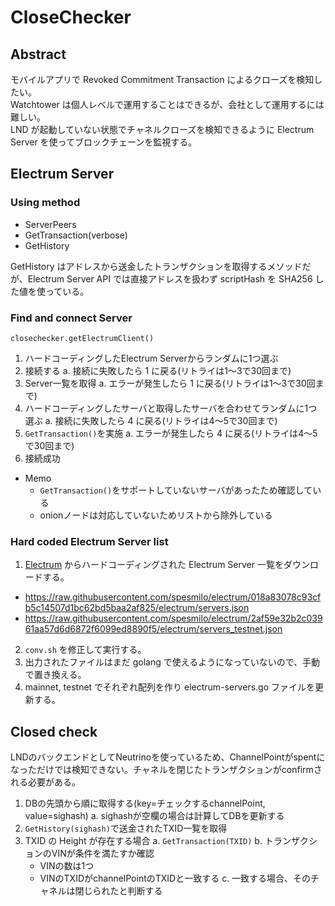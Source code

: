 # CloseChecker

## Abstract

モバイルアプリで Revoked Commitment Transaction によるクローズを検知したい。  
Watchtower は個人レベルで運用することはできるが、会社として運用するには難しい。  
LND が起動していない状態でチャネルクローズを検知できるように Electrum Server を使ってブロックチェーンを監視する。

## Electrum Server

### Using method

* ServerPeers
* GetTransaction(verbose)
* GetHistory

GetHistory はアドレスから送金したトランザクションを取得するメソッドだが、Electrum Server API では直接アドレスを扱わず scriptHash を SHA256 した値を使っている。

### Find and connect Server

`closechecker.getElectrumClient()`

1. ハードコーディングしたElectrum Serverからランダムに1つ選ぶ
2. 接続する
  a. 接続に失敗したら 1 に戻る(リトライは1〜3で30回まで)
3. Server一覧を取得
  a. エラーが発生したら 1 に戻る(リトライは1〜3で30回まで)
4. ハードコーディングしたサーバと取得したサーバを合わせてランダムに1つ選ぶ
  a. 接続に失敗したら 4 に戻る(リトライは4〜5で30回まで)
5. `GetTransaction()`を実施
  a. エラーが発生したら 4 に戻る(リトライは4〜5で30回まで)
6. 接続成功

* Memo
  * `GetTransaction()`をサポートしていないサーバがあったため確認している
  * onionノードは対応していないためリストから除外している

### Hard coded Electrum Server list

1. [Electrum](https://github.com/spesmilo/electrum/tree/master/electrum) からハードコーディングされた Electrum Server 一覧をダウンロードする。
  * https://raw.githubusercontent.com/spesmilo/electrum/018a83078c93cfb5c14507d1bc62bd5baa2af825/electrum/servers.json
  * https://raw.githubusercontent.com/spesmilo/electrum/2af59e32b2c03961aa57d6d6872f6099ed8890f5/electrum/servers_testnet.json
2. `conv.sh` を修正して実行する。
3. 出力されたファイルはまだ golang で使えるようになっていないので、手動で置き換える。
4. mainnet, testnet でそれぞれ配列を作り electrum-servers.go ファイルを更新する。

## Closed check

LNDのバックエンドとしてNeutrinoを使っているため、ChannelPointがspentになっただけでは検知できない。チャネルを閉じたトランザクションがconfirmされる必要がある。  

1. DBの先頭から順に取得する(key=チェックするchannelPoint, value=sighash)
  a. sighashが空欄の場合は計算してDBを更新する
2. `GetHistory(sighash)`で送金されたTXID一覧を取得
3. TXID の Height が存在する場合
  a. `GetTransaction(TXID)`
  b. トランザクションのVINが条件を満たすか確認
    * VINの数は1つ
    * VINのTXIDがchannelPointのTXIDと一致する
  c. 一致する場合、そのチャネルは閉じられたと判断する
